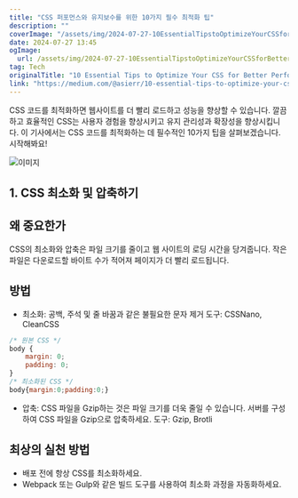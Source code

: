 ```yaml
---
title: "CSS 퍼포먼스와 유지보수를 위한 10가지 필수 최적화 팁"
description: ""
coverImage: "/assets/img/2024-07-27-10EssentialTipstoOptimizeYourCSSforBetterPerformanceandMaintainability_0.png"
date: 2024-07-27 13:45
ogImage: 
  url: /assets/img/2024-07-27-10EssentialTipstoOptimizeYourCSSforBetterPerformanceandMaintainability_0.png
tag: Tech
originalTitle: "10 Essential Tips to Optimize Your CSS for Better Performance and Maintainability"
link: "https://medium.com/@asierr/10-essential-tips-to-optimize-your-css-for-better-performance-and-maintainability-86e3d15c031b"
---
```



CSS 코드를 최적화하면 웹사이트를 더 빨리 로드하고 성능을 향상할 수 있습니다. 깔끔하고 효율적인 CSS는 사용자 경험을 향상시키고 유지 관리성과 확장성을 향상시킵니다. 이 기사에서는 CSS 코드를 최적화하는 데 필수적인 10가지 팁을 살펴보겠습니다. 시작해봐요!

![이미지](/assets/img/2024-07-27-10EssentialTipstoOptimizeYourCSSforBetterPerformanceandMaintainability_0.png)

## 1. CSS 최소화 및 압축하기

## 왜 중요한가

<div class="content-ad"></div>

CSS의 최소화와 압축은 파일 크기를 줄이고 웹 사이트의 로딩 시간을 당겨줍니다. 작은 파일은 다운로드할 바이트 수가 적어져 페이지가 더 빨리 로드됩니다.

## 방법

- 최소화: 공백, 주석 및 줄 바꿈과 같은 불필요한 문자 제거
도구: CSSNano, CleanCSS

```js
/* 원본 CSS */
body {
    margin: 0;
    padding: 0;
}
/* 최소화된 CSS */
body{margin:0;padding:0;}
```

<div class="content-ad"></div>

- 압축: CSS 파일을 Gzip하는 것은 파일 크기를 더욱 줄일 수 있습니다.
서버를 구성하여 CSS 파일을 Gzip으로 압축하세요.
도구: Gzip, Brotli

## 최상의 실천 방법

- 배포 전에 항상 CSS를 최소화하세요.
- Webpack 또는 Gulp와 같은 빌드 도구를 사용하여 최소화 과정을 자동화하세요.